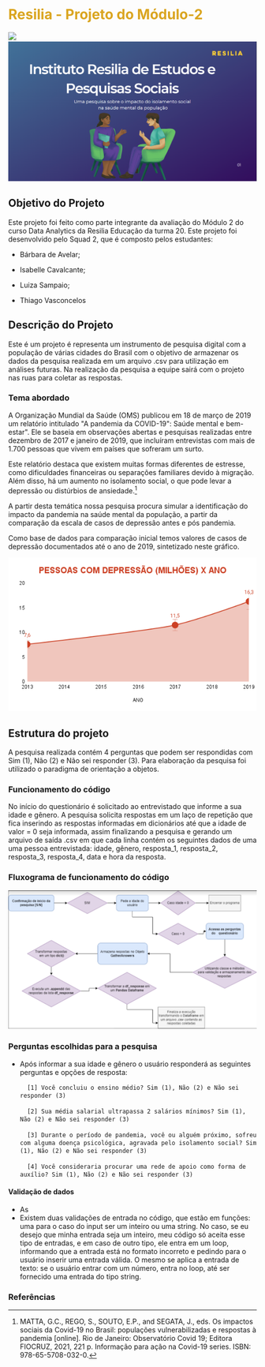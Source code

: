 
# <font color="#DAA520">Resilia - Projeto do Módulo-2</font>

![](https://raw.githubusercontent.com/isa-sputnik/Projeto2/main/)
![](https://raw.githubusercontent.com/isa-sputnik/Projeto2/main/capa.png)

## Objetivo do Projeto

Este projeto foi feito como parte integrante da avaliação do Módulo 2 do curso Data Analytics da Resilia Educação da turma 20. Este projeto foi desenvolvido pelo Squad 2, que é composto pelos estudantes:

- Bárbara de Avelar;

- Isabelle Cavalcante;

- Luiza Sampaio;

- Thiago Vasconcelos


## Descrição do Projeto

Este é um projeto é representa um instrumento de pesquisa digital com a população de várias cidades do Brasil com o objetivo de armazenar os dados da pesquisa realizada em um arquivo .csv para utilização em análises futuras. Na realização da pesquisa a equipe sairá com o projeto nas ruas para coletar as respostas.

### Tema abordado

A Organização Mundial da Saúde (OMS) publicou em 18 de março de 2019 um relatório intitulado "A pandemia da COVID-19": Saúde mental e bem-estar". Ele se baseia em observações abertas e pesquisas realizadas entre dezembro de 2017 e janeiro de 2019, que incluíram entrevistas com mais de 1.700 pessoas que vivem em países que sofreram um surto.

Este relatório destaca que existem muitas formas diferentes de estresse, como dificuldades financeiras ou separações familiares devido à migração. Além disso, há um aumento no isolamento social, o que pode levar a depressão ou distúrbios de ansiedade.[^1]

A partir desta temática nossa pesquisa procura simular a identificação do impacto da pandemia na saúde mental da população, a partir da comparação da escala de casos de depressão antes e pós pandemia. 

Como base de dados para comparação inicial temos valores de casos de depressão documentados até o ano de 2019, sintetizado neste gráfico.

![](https://raw.githubusercontent.com/isa-sputnik/Projeto2/main/PESSOAS%20COM%20DEPRESSÃO%20(MILHÕES)%20X%20ANO.png)


## Estrutura do projeto

A pesquisa realizada contém 4 perguntas que podem ser respondidas com Sim (1), Não (2) e Não sei responder (3). Para elaboração da pesquisa foi utilizado o paradigma de orientação a objetos.

### Funcionamento do código

No início do questionário é solicitado ao entrevistado que informe a sua idade e
gênero.  A pesquisa solicita respostas em um laço de repetição que fica
inserindo as respostas informadas em dicionários até que a idade de valor = 0
seja informada, assim finalizando a pesquisa e gerando um arquivo de saída .csv em que cada linha contém os seguintes dados de uma uma pessoa entrevistada: idade, gênero, resposta_1, resposta_2, resposta_3, resposta_4, data e hora da resposta.
	
### Fluxograma de funcionamento do código
		
![](https://raw.githubusercontent.com/isa-sputnik/Projeto2/main/fluxograma.png)

### Perguntas escolhidas para a pesquisa

- Após informar a sua idade e gênero o usuário responderá as seguintes perguntas e opções de resposta:

		[1] Você concluiu o ensino médio? Sim (1), Não (2) e Não sei responder (3)
		
		[2] Sua média salarial ultrapassa 2 salários mínimos? Sim (1), Não (2) e Não sei responder (3)
		
		[3] Durante o período de pandemia, você ou alguém próximo, sofreu com alguma doença psicológica, agravada pelo isolamento social? Sim (1), Não (2) e Não sei responder (3)
		
		[4] Você consideraria procurar uma rede de apoio como forma de auxílio? Sim (1), Não (2) e Não sei responder (3)

#### Validação de dados
		
- As
- Existem duas validações de entrada no código, que estão em funções: uma para o caso do input ser um inteiro ou uma string. No caso, se eu desejo que minha entrada seja um inteiro, meu código só aceita esse tipo de entradas, e em caso de outro tipo, ele entra em um loop, informando que a entrada está no formato incorreto e pedindo para o usuário inserir uma entrada válida. O mesmo se aplica a entrada de texto: se o usuário entrar com um número, entra no loop, até ser fornecido uma entrada do tipo string.

### Referências

[^1]: MATTA, G.C., REGO, S., SOUTO, E.P., and SEGATA, J., eds. Os impactos sociais da Covid-19 no Brasil: populações vulnerabilizadas e respostas à pandemia [online]. Rio de Janeiro: Observatório Covid 19; Editora FIOCRUZ, 2021, 221 p. Informação para ação na Covid-19 series. ISBN: 978-65-5708-032-0.
